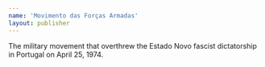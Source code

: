 ```yaml
---
name: 'Movimento das Forças Armadas'
layout: publisher
---
```

The military movement that overthrew the Estado Novo fascist dictatorship in Portugal on April 25, 1974.
